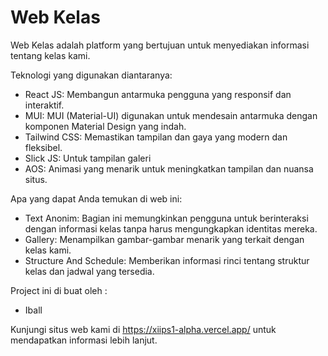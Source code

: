 # Web Kelas
Web Kelas adalah platform yang bertujuan untuk menyediakan informasi tentang kelas kami. 

Teknologi yang digunakan diantaranya: 
- React JS: Membangun antarmuka pengguna yang responsif dan interaktif.
- MUI: MUI (Material-UI) digunakan untuk mendesain antarmuka dengan komponen Material Design yang indah.
- Tailwind CSS: Memastikan tampilan dan gaya yang modern dan fleksibel.
- Slick JS: Untuk tampilan galeri 
- AOS: Animasi yang menarik untuk meningkatkan tampilan dan nuansa situs.

Apa yang dapat Anda temukan di web ini:
- Text Anonim: Bagian ini memungkinkan pengguna untuk berinteraksi dengan informasi kelas tanpa harus mengungkapkan identitas mereka.
- Gallery: Menampilkan gambar-gambar menarik yang terkait dengan kelas kami.
- Structure And Schedule: Memberikan informasi rinci tentang struktur kelas dan jadwal yang tersedia.

Project ini di buat oleh :
- Iball

Kunjungi situs web kami di https://xiips1-alpha.vercel.app/ untuk mendapatkan informasi lebih lanjut.
